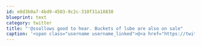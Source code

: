 ```yaml
---
id: e8d3b0a7-4bd9-4503-9c2c-310f31a18830
blueprint: text
category: twitter
title: "'@ssollows good to hear. Buckets of lube are also on sale"
caption: '<span class="username username_linked">@<a href="https://twitter.com/ssollows" title="Scott Sollows">ssollows</a></span> good to hear. Buckets of lube are also on sale'
---
```

